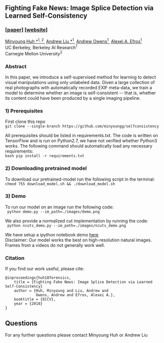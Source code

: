 ## Fighting Fake News: Image Splice Detection via Learned Self-Consistency
### [[paper]](https://arxiv.org/pdf/1805.04096.pdf) [[website]](https://minyoungg.github.io/selfconsistency/)

[Minyoung Huh *<sup>1, 2</sup>](https://minyounghuh.com), [Andrew Liu *<sup>1</sup>](http://andrewhliu.github.io/), [Andrew Owens<sup>1</sup>](http://andrewowens.com/), [Alexei A. Efros<sup>1</sup>](https://people.eecs.berkeley.edu/~efros/)  
UC Berkeley, Berkeley AI Research<sup>1</sup>  
Carnegie Mellon University<sup>2</sup> 
### Abstract
In this paper, we introduce a self-supervised method for
learning to detect visual manipulations using only unlabeled data. Given a large collection of real photographs with automatically recorded EXIF meta-data, we train a model to determine whether an image is self-consistent -- that is, whether its content could have been produced by a single imaging pipeline.
    
### 1) Prerequisites
First clone this repo  
```git clone --single-branch https://github.com/minyoungg/selfconsistency```

All prerequisites should be listed in requirements.txt. The code is written on TensorFlow and is run on Python2.7, we have not verified whether Python3 works. The following command should automatically load any necessary requirements:  
```bash pip install -r requirements.txt```

### 2) Downloading pretrained model
To download our pretrained-model run the following script in the terminal:   
```chmod 755 download_model.sh && ./download_model.sh ```

### 3) Demo
To run our model on an image run the following code:   
``` python demo.py --im_path=./images/demo.png```

We also provide a normalized cut implementation by running the code:  
``` python ncuts_demo.py --im_path=./images/ncuts_demo.png```

We have setup a ipython notebook demo [here](demo.ipynb)   
Disclaimer: Our model works the best on high-resolution natural images. Frames from a videos do not generally work well.

### Citation
If you find our work useful, please cite:   
```
@inproceedings{huh18forensics,
    title = {Fighting Fake News: Image Splice Detection via Learned Self-Consistency}
    author = {Huh, Minyoung and Liu, Andrew and
              Owens, Andrew and Efros, Alexei A.},
    booktitle = {ECCV},
    year = {2018}
}
```

## Questions  
For any further questions please contact Minyoung Huh or Andrew Liu

